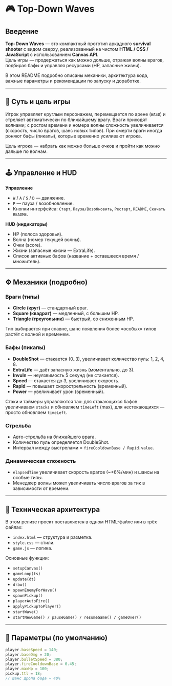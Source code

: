 # 🎮 Top-Down Waves

## Введение

**Top-Down Waves** — это компактный прототип аркадного **survival shooter** с видом сверху, реализованный на чистом **HTML / CSS / JavaScript** с использованием **Canvas API**.  
Цель игры — продержаться как можно дольше, отражая волны врагов, подбирая бафы и управляя ресурсами (HP, запасные жизни).

В этом README подробно описаны механики, архитектура кода, важные параметры и рекомендации по запуску и доработке.

---

## 🎯 Суть и цель игры

Игрок управляет круглым персонажем, перемещается по арене (`WASD`) и стреляет автоматически по ближайшему врагу. Враги приходят волнами; с ростом времени и номера волны сложность увеличивается (скорость, число врагов, шанс новых типов). При смерти враги иногда роняют бафы (пикапы), которые временно усиливают игрока.

Цель игрока — набрать как можно больше очков и пройти как можно дальше по волнам.

---

## 🕹️ Управление и HUD

**Управление**
- `W` / `A` / `S` / `D` — движение.
- `P` — пауза / возобновление.
- Кнопки интерфейса: `Старт`, `Пауза/Возобновить`, `Рестарт`, `README`, `Скачать README`.

**HUD (индикаторы)**
- HP (полоса здоровья).
- Волна (номер текущей волны).
- Очки (score).
- Жизни (запасные жизни — ExtraLife).
- Список активных бафов (название + оставшееся время / множитель).

---

## ⚙️ Механики (подробно)

### Враги (типы)
- **Circle (круг)** — стандартный враг.
- **Square (квадрат)** — медленный, с большим HP.
- **Triangle (треугольник)** — быстрый, со сниженным HP.

Тип выбирается при спавне, шанс появления более «особых» типов растёт с волной и временем.

### Бафы (пикапы)
- **DoubleShot** — стакается (0..3), увеличивает количество пуль: 1, 2, 4, 8.
- **ExtraLife** — даёт запасную жизнь (моментально, до 3).
- **Invuln** — неуязвимость 5 секунд (не стакается).
- **Speed** — стакается до 3, увеличивает скорость.
- **Rapid** — повышает скорострельность (временный).
- **Power** — увеличивает урон (временный).

Стэки и таймеры управляются так: для стакающихся бафов увеличиваем `stacks` и обновляем `timeLeft` (max), для нестекающихся — просто обновляем `timeLeft`.

### Стрельба
- Авто-стрельба на ближайшего врага.
- Количество пуль определяется DoubleShot.
- Интервал между выстрелами = `fireCooldownBase / Rapid.value`.

### Динамическая сложность
- `elapsedTime` увеличивает скорость врагов (~+6%/мин) и шансы на особые типы.
- Менеджер волны может увеличивать число врагов за тик в зависимости от времени.

---

## 🧩 Техническая архитектура

В этом релизе проект поставляется в одном HTML-файле или в трёх файлах:
- `index.html` — структура и разметка.
- `style.css` — стили.
- `game.js` — логика.

Основные функции:
- `setupCanvas()`
- `gameLoop(ts)`
- `update(dt)`
- `draw()`
- `spawnEnemyForWave()`
- `spawnPickup()`
- `playerAutoFire()`
- `applyPickupToPlayer()`
- `startWave()`
- `startNewGame() / pauseGame() / resumeGame() / gameOver()`

---

## 🔢 Параметры (по умолчанию)

```javascript
player.baseSpeed = 140;
player.baseDmg = 20;
player.bulletSpeed = 380;
player.fireCooldownBase = 0.45;
player.maxHp = 100;
pickup.ttl = 18;
// шанс дропа бафа ≈ 40%
